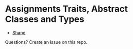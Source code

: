 # Assignments Traits, Abstract Classes and Types
* [Shape](Shape.md)

Questions? Create an issue on this repo.
